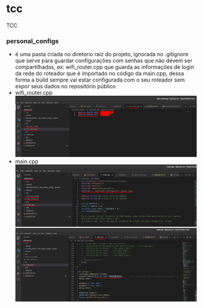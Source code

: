# tcc
TCC


### personal_configs
- é uma pasta criada no diretorio raiz do projeto, ignorada no .gitignore que serve para guardar configurações com senhas que não devem ser compartilhadas, ex: wifi_router.cpp que guarda as informações de login da rede do roteador que é importado no código da main.cpp, dessa forma a build sempre vai estar configurada com o seu roteador sem expor seus dados no repositório público
- wifi_router.cpp
  ![](/documentation/wifi_router_config/asssets/config_file.png)
- main.cpp
  ![](/documentation/wifi_router_config/asssets/main_import.png)  
  ![](/documentation/wifi_router_config/asssets/main_usage.png)